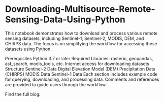 # Downloading-Multisource-Remote-Sensing-Data-Using-Python

This notebook demonstrates how to download and process various remote sensing datasets, including Sentinel-1, Sentinel-2, MODIS, DEM, and CHIRPS data. The focus is on simplifying the workflow for accessing these datasets using Python.

Prerequisites
Python 3.7 or later
Required Libraries: rasterio, geopandas, asf_search, modis_tools, etc.
Internet access for downloading datasets
Structure
Sentinel-2 Data
Digital Elevation Model (DEM)
Precipitation Data (CHIRPS)
MODIS Data
Sentinel-1 Data
Each section includes example code for querying, downloading, and processing data. Comments and references are provided to guide users through the workflow.

Find the full blog: 

